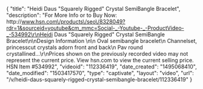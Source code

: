 {
    "title": "Heidi Daus \"Squarely Rigged\" Crystal SemiBangle Bracelet",
    "description": "For More Info or to Buy Now: http:\/\/www.hsn.com\/products\/seo\/8328049?rdr=1&sourceid=youtube&cm_mmc=Social-_-Youtube-_-ProductVideo-_-534992\r\nHeidi Daus \"Squarely Rigged\" Crystal SemiBangle Bracelet\n\nDesign Information \n\n    Oval semibangle bracelet\n    Channelset, princesscut crystals adorn front and back\n    Pav round crystallined...\r\nPrices shown on the previously recorded video may not represent the current price.  View hsn.com to view the current selling price. HSN Item #534992",
    "videoid": "112336419",
    "date_created": "1495068410",
    "date_modified": "1503417570",
    "type": "captivate",
    "layout": "video",
    "url": "\/v\/heidi-daus-squarely-rigged-crystal-semibangle-bracelet\/112336419"
}